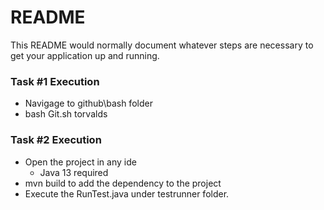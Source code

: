 # README #

This README would normally document whatever steps are necessary to get your application up and running.

### Task #1 Execution

* Navigage to github\bash folder
*  bash Git.sh torvalds



### Task #2 Execution
* Open the project in any ide 
	- Java 13 required
* mvn build to add the dependency to the project
* Execute the RunTest.java under testrunner folder.

